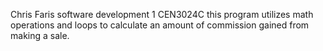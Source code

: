 Chris Faris
software development 1 CEN3024C
this program utilizes math operations and loops to calculate an amount of commission gained from making a sale.
